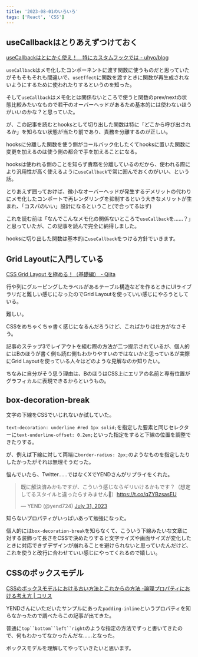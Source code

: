 ```yaml
---
title: '2023-08-01のいろいろ'
tags: ['React', 'CSS']
---
```


## useCallbackはとりあえずつけておく

[useCallbackはとにかく使え！　特にカスタムフックでは \- uhyo/blog](https://blog.uhy.ooo/entry/2021-02-23/usecallback-custom-hooks/)

`useCallback`はメモ化したコンポーネントに渡す関数に使うものだと思っていたがそもそもそれも間違いで、`useEffect`に関数を渡すときに関数が再生成されないようにするために使われたりするというのを知った。

そして`useCallback`はメモ化とは関係ないところで使うと関数のprev/nextの状態比較みたいなもので若干のオーバーヘッドがあるため基本的には使わないほうがいいのかな？と思っていた。

が、この記事を読むとhooksとして切り出した関数は特に「どこから呼び出されるか」を知らない状態が当たり前であり、責務を分離するのが正しい。

hooksに分離した関数を使う側がコールバック化したくてhooksに置いた関数に変更を加えるのは使う側の都合で手を加えることになる。

hooksは使われる側のことを知らず責務を分離しているのだから、使われる際により汎用性が高く使えるように`useCallback`で常に囲んでおくのがいい、という話。

とりあえず囲っておけば、微小なオーバーヘッドが発生するデメリットの代わりにメモ化したコンポートで再レンダリングを抑制するという大きなメリットが生まれ、「コスパのいい」設計になるということ(で合ってるはず)

これを読む前は「なんでこんなメモ化の関係ないところで`useCallback`を……？」と思っていたが、この記事を読んで完全に納得しました。

hooksに切り出した関数は基本的に`useCallback`をつける方針でいきます。

## Grid Layoutに入門している

[CSS Grid Layout を極める！（基礎編） \- Qiita](https://qiita.com/kura07/items/e633b35e33e43240d363)

行や列にグルーピングしたラベルがあるテーブル構造などを作るときにUIライブラリだと難しい感じになったのでGrid Layoutを使っていい感じにやろうとしている。

難しい。

CSSをめちゃくちゃ書く感じになるんだろうけど、こればかりは仕方がなさそう。

記事のステップ3でレイアウトを組む際の方法が二つ提示されているが、個人的にはBのほうが書く側も読む側もわかりやすいのではないかと思っているが実際にGrid Layoutを使っている人々はどのような見解なのか知りたい。

ちなみに自分がそう思う理由は、BのほうはCSS上にエリアの名前と専有位置がグラフィカルに表現できるからというもの。

## box-decoration-break

文字の下線をCSSでいじれないか試していた。

`text-decoration: underline #red 1px solid;`を指定した要素と同じセレクターに`text-underline-offset: 0.2em;`といった指定をすると下線の位置を調整できたりする。

が、例えば下線に対して両端に`border-radius: 2px;`のようなものを指定したりしたかったがそれは無理そうだった。

悩んでいたら、Twitter……ではなくXでYENDさんがリプライをくれた。

<blockquote class="twitter-tweet" data-partner="tweetdeck"><p lang="ja" dir="ltr">既に解決済みかもですが、こういう感じならギリいけるかもです？（想定してるスタイルと違ったらすみません🙏）<a href="https://t.co/qZYBzsasEU">https://t.co/qZYBzsasEU</a></p>&mdash; YEND (@yend724) <a href="https://twitter.com/yend724/status/1685848932264656896?ref_src=twsrc%5Etfw">July 31, 2023</a></blockquote>

知らないプロパティがいっぱいあって勉強になった。

個人的には`box-decoration-break`を知らなくて、こういう下線みたいな文章に対する装飾って長さをCSSで決めたりすると文字サイズや画面サイズが変化したときに対応できずデザインが崩れることを避けられないと思っていたんだけど、これを使うと改行に合わせていい感じにやってくれるので嬉しい。

## CSSのボックスモデル

[CSSのボックスモデルにおける古い方法とこれからの方法 \-論理プロパティにおける考え方 \| コリス](https://coliss.com/articles/build-websites/operation/css/new-css-logical-properties.html)

YENDさんにいただいたサンプルにあった`padding-inline`というプロパティを知らなかったので調べたらこの記事が出てきた。

普通に`top``bottom``left``right`のような指定の方法でずっと書いてきたので、何もわかってなかったんだな……となった。

ボックスモデルを理解してやっていきたいと思います。
